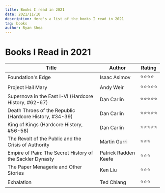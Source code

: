 ```yaml
---
title: Books I read in 2021
date: 2021/11/10
description: Here's a list of the books I read in 2021
tag: books
author: Ryan Shea
---
```


# Books I Read in 2021


| Title       | Author      | Rating      |
| ----------- | ----------- | ----------- |
| Foundation's Edge | Isaac Asimov | ⭐⭐⭐⭐ |
| Project Hail Mary | Andy Weir | ⭐⭐⭐⭐⭐ |
| Supernova in the East I-VI (Hardcore History, #62-67) | Dan Carlin | ⭐⭐⭐⭐⭐ |
| Death Throes of the Republic (Hardcore History, #34-39) | Dan Carlin | ⭐⭐⭐⭐⭐ |
| King of Kings (Hardcore History, #56-58) | Dan Carlin | ⭐⭐⭐⭐⭐ |
| The Revolt of the Public and the Crisis of Authority | Martin Gurri | ⭐⭐⭐ |
| Empire of Pain: The Secret History of the Sackler Dynasty | Patrick Radden Keefe | ⭐⭐⭐ |
| The Paper Menagerie and Other Stories | Ken Liu | ⭐⭐⭐ |
| Exhalation | Ted Chiang | ⭐⭐⭐ |
